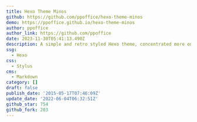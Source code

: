 ```yaml
---
title: Hexo Theme Minos
github: https://github.com/ppoffice/hexo-theme-minos
demo: https://ppoffice.github.io/hexo-theme-minos
author: ppoffice
author_link: https://github.com/ppoffice
date: 2023-11-30T05:41:13.490Z
description: A simple and retro styled Hexo theme, concentrated more on your ideas.
ssg:
  - Hexo
css:
  - Stylus
cms:
  - Markdown
category: []
draft: false
publish_date: '2015-05-17T07:46:09Z'
update_date: '2022-06-04T06:32:51Z'
github_star: 754
github_fork: 203
---
```


